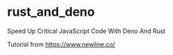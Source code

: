 # rust_and_deno
Speed Up Critical JavaScript Code With Deno And Rust

Tutorial from https://www.newline.co/
